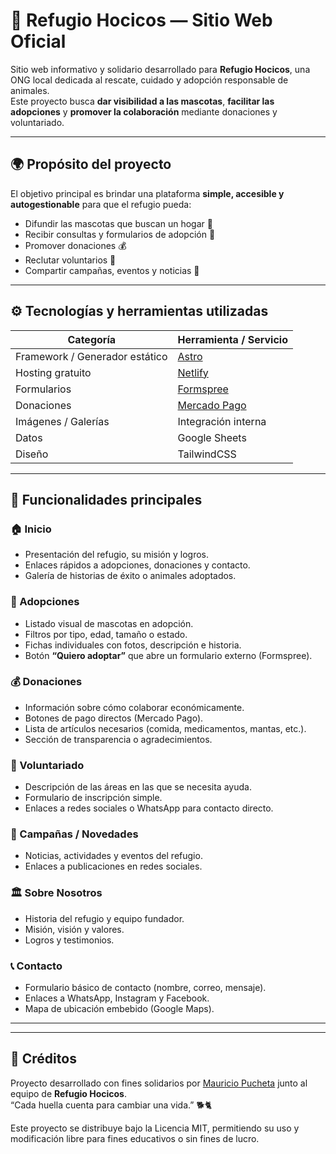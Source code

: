 # 🐾 Refugio Hocicos — Sitio Web Oficial

Sitio web informativo y solidario desarrollado para **Refugio Hocicos**, una ONG local dedicada al rescate, cuidado y adopción responsable de animales.  
Este proyecto busca **dar visibilidad a las mascotas**, **facilitar las adopciones** y **promover la colaboración** mediante donaciones y voluntariado.

---

## 🌍 Propósito del proyecto

El objetivo principal es brindar una plataforma **simple, accesible y autogestionable** para que el refugio pueda:

- Difundir las mascotas que buscan un hogar 🏡  
- Recibir consultas y formularios de adopción 📝  
- Promover donaciones 💰  
- Reclutar voluntarios 🤝  
- Compartir campañas, eventos y noticias 📣  

---

## ⚙️ Tecnologías y herramientas utilizadas

| Categoría | Herramienta / Servicio |
|------------|------------------------|
| Framework / Generador estático | [Astro](https://astro.build/) |
| Hosting gratuito | [Netlify](https://www.netlify.com/) |
| Formularios | [Formspree](https://formspree.io/) |
| Donaciones | [Mercado Pago](https://www.mercadopago.com/) |
| Imágenes / Galerías | Integración interna |
| Datos |  Google Sheets |
| Diseño | TailwindCSS |

---

## 🧩 Funcionalidades principales

### 🏠 Inicio

- Presentación del refugio, su misión y logros.  
- Enlaces rápidos a adopciones, donaciones y contacto.  
- Galería de historias de éxito o animales adoptados.

### 🐶 Adopciones

- Listado visual de mascotas en adopción.  
- Filtros por tipo, edad, tamaño o estado.  
- Fichas individuales con fotos, descripción e historia.  
- Botón **“Quiero adoptar”** que abre un formulario externo (Formspree).

### 💰 Donaciones

- Información sobre cómo colaborar económicamente.  
- Botones de pago directos (Mercado Pago).  
- Lista de artículos necesarios (comida, medicamentos, mantas, etc.).  
- Sección de transparencia o agradecimientos.

### 🤝 Voluntariado

- Descripción de las áreas en las que se necesita ayuda.  
- Formulario de inscripción simple.  
- Enlaces a redes sociales o WhatsApp para contacto directo.

### 📣 Campañas / Novedades

- Noticias, actividades y eventos del refugio.  
- Enlaces a publicaciones en redes sociales.

### 🏛️ Sobre Nosotros

- Historia del refugio y equipo fundador.  
- Misión, visión y valores.  
- Logros y testimonios.

### 📞 Contacto

- Formulario básico de contacto (nombre, correo, mensaje).  
- Enlaces a WhatsApp, Instagram y Facebook.  
- Mapa de ubicación embebido (Google Maps).

---

---
## 🧡 Créditos
Proyecto desarrollado con fines solidarios por [Mauricio Pucheta](https://github.com/mauripucheta1) junto al equipo de **Refugio Hocicos**.  
“Cada huella cuenta para cambiar una vida.” 🐕🐈

Este proyecto se distribuye bajo la Licencia MIT, permitiendo su uso y modificación libre para fines educativos o sin fines de lucro.